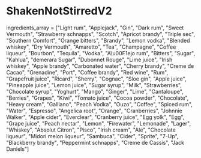 # ShakenNotStirredV2

ingredients_array = ["Light rum", "Applejack", "Gin", "Dark rum", "Sweet Vermouth", "Strawberry schnapps", "Scotch", "Apricot brandy", "Triple sec", "Southern Comfort", "Orange bitters", "Brandy", "Lemon vodka", "Blended whiskey", "Dry Vermouth", "Amaretto", "Tea", "Champagne", "Coffee liqueur", "Bourbon", "Tequila", "Vodka", "A\u00F1ejo rum", "Bitters", "Sugar", "Kahlua", "demerara Sugar", "Dubonnet Rouge", "Lime juice", "Irish whiskey", "Apple brandy", "Carbonated water", "Cherry brandy", "Creme de Cacao", "Grenadine", "Port", "Coffee brandy", "Red wine", "Rum", "Grapefruit juice", "Ricard", "Sherry", "Cognac", "Sloe gin", "Apple juice", "Pineapple juice", "Lemon juice", "Sugar syrup", "Milk", "Strawberries", "Chocolate syrup", "Yoghurt", "Mango", "Ginger", "Lime", "Cantaloupe", "Berries", "Grapes", "Kiwi", "Tomato juice", "Cocoa powder", "Chocolate", "Heavy cream", "Galliano", "Peach Vodka", "Ouzo", "Coffee", "Spiced rum", "Water", "Espresso", "Angelica root", "Orange", "Cranberries", "Johnnie Walker", "Apple cider", "Everclear", "Cranberry juice", "Egg yolk", "Egg", "Grape juice", "Peach nectar", "Lemon", "Firewater", "Lemonade", "Lager", "Whiskey", "Absolut Citron", "Pisco", "Irish cream", "Ale", "Chocolate liqueur", "Midori melon liqueur", "Sambuca", "Cider", "Sprite", "7-Up", "Blackberry brandy", "Peppermint schnapps", "Creme de Cassis", "Jack Daniels"]
